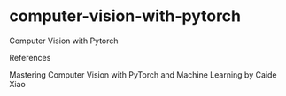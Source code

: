 # computer-vision-with-pytorch
Computer Vision with Pytorch


References

Mastering Computer Vision with PyTorch and Machine Learning by Caide Xiao
